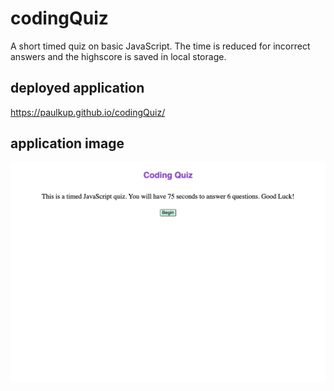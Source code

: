 # codingQuiz
A short timed quiz on basic JavaScript.  The time is reduced for incorrect answers and the highscore is saved in local storage.
## deployed application
https://paulkup.github.io/codingQuiz/
## application image
![screenshot of webpage](./assets/images/screenshot.png)
